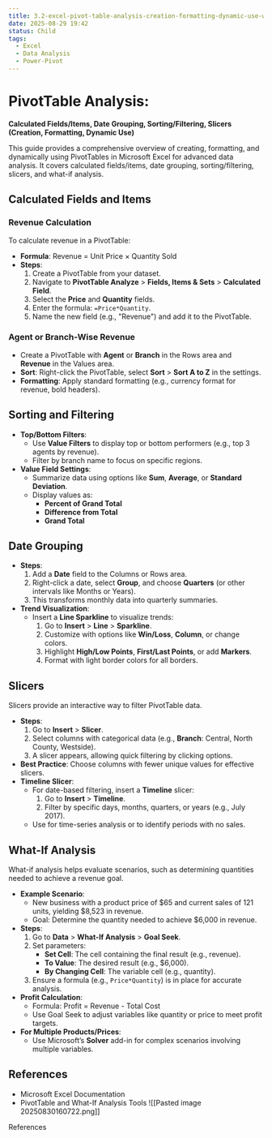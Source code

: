 ```yaml
---
title: 3.2-excel-pivot-table-analysis-creation-formatting-dynamic-use-what-if-analysis
date: 2025-08-29 19:42
status: Child
tags:
  - Excel
  - Data Analysis
  - Power-Pivot
---
```



# PivotTable Analysis: 
**Calculated Fields/Items, Date Grouping, Sorting/Filtering, Slicers (Creation, Formatting, Dynamic Use)**

This guide provides a comprehensive overview of creating, formatting, and dynamically using PivotTables in Microsoft Excel for advanced data analysis. It covers calculated fields/items, date grouping, sorting/filtering, slicers, and what-if analysis.

## Calculated Fields and Items

### Revenue Calculation

To calculate revenue in a PivotTable:

- **Formula**: Revenue = Unit Price × Quantity Sold
- **Steps**:
    1. Create a PivotTable from your dataset.
    2. Navigate to **PivotTable Analyze** > **Fields, Items & Sets** > **Calculated Field**.
    3. Select the **Price** and **Quantity** fields.
    4. Enter the formula: `=Price*Quantity`.
    5. Name the new field (e.g., "Revenue") and add it to the PivotTable.

### Agent or Branch-Wise Revenue

- Create a PivotTable with **Agent** or **Branch** in the Rows area and **Revenue** in the Values area.
- **Sort**: Right-click the PivotTable, select **Sort** > **Sort A to Z** in the settings.
- **Formatting**: Apply standard formatting (e.g., currency format for revenue, bold headers).

## Sorting and Filtering

- **Top/Bottom Filters**:
    - Use **Value Filters** to display top or bottom performers (e.g., top 3 agents by revenue).
    - Filter by branch name to focus on specific regions.
- **Value Field Settings**:
    - Summarize data using options like **Sum**, **Average**, or **Standard Deviation**.
    - Display values as:
        - **Percent of Grand Total**
        - **Difference from Total**
        - **Grand Total**

## Date Grouping

- **Steps**:
    1. Add a **Date** field to the Columns or Rows area.
    2. Right-click a date, select **Group**, and choose **Quarters** (or other intervals like Months or Years).
    3. This transforms monthly data into quarterly summaries.
- **Trend Visualization**:
    - Insert a **Line Sparkline** to visualize trends:
        1. Go to **Insert** > **Line** > **Sparkline**.
        2. Customize with options like **Win/Loss**, **Column**, or change colors.
        3. Highlight **High/Low Points**, **First/Last Points**, or add **Markers**.
        4. Format with light border colors for all borders.

## Slicers

Slicers provide an interactive way to filter PivotTable data.

- **Steps**:
    1. Go to **Insert** > **Slicer**.
    2. Select columns with categorical data (e.g., **Branch**: Central, North County, Westside).
    3. A slicer appears, allowing quick filtering by clicking options.
- **Best Practice**: Choose columns with fewer unique values for effective slicers.
- **Timeline Slicer**:
    - For date-based filtering, insert a **Timeline** slicer:
        1. Go to **Insert** > **Timeline**.
        2. Filter by specific days, months, quarters, or years (e.g., July 2017).
    - Use for time-series analysis or to identify periods with no sales.

## What-If Analysis

What-if analysis helps evaluate scenarios, such as determining quantities needed to achieve a revenue goal.

- **Example Scenario**:
    - New business with a product price of $65 and current sales of 121 units, yielding $8,523 in revenue.
    - Goal: Determine the quantity needed to achieve $6,000 in revenue.
- **Steps**:
    1. Go to **Data** > **What-If Analysis** > **Goal Seek**.
    2. Set parameters:
        - **Set Cell**: The cell containing the final result (e.g., revenue).
        - **To Value**: The desired result (e.g., $6,000).
        - **By Changing Cell**: The variable cell (e.g., quantity).
    3. Ensure a formula (e.g., `Price*Quantity`) is in place for accurate analysis.
- **Profit Calculation**:
    - Formula: Profit = Revenue - Total Cost
    - Use Goal Seek to adjust variables like quantity or price to meet profit targets.
- **For Multiple Products/Prices**:
    - Use Microsoft’s **Solver** add-in for complex scenarios involving multiple variables.

## References

- Microsoft Excel Documentation
- PivotTable and What-If Analysis Tools
![[Pasted image 20250830160722.png]]

References
